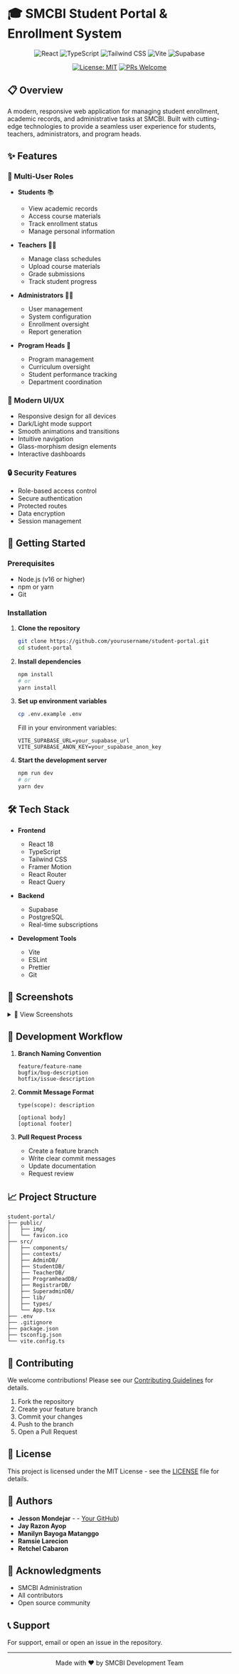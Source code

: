 # 🎓 SMCBI Student Portal & Enrollment System

<div align="center">

![React](https://img.shields.io/badge/React-20232A?style=for-the-badge&logo=react&logoColor=61DAFB)
![TypeScript](https://img.shields.io/badge/TypeScript-007ACC?style=for-the-badge&logo=typescript&logoColor=white)
![Tailwind CSS](https://img.shields.io/badge/Tailwind_CSS-38B2AC?style=for-the-badge&logo=tailwind-css&logoColor=white)
![Vite](https://img.shields.io/badge/Vite-646CFF?style=for-the-badge&logo=vite&logoColor=white)
![Supabase](https://img.shields.io/badge/Supabase-3ECF8E?style=for-the-badge&logo=supabase&logoColor=white)

[![License: MIT](https://img.shields.io/badge/License-MIT-yellow.svg?style=for-the-badge)](https://opensource.org/licenses/MIT)
[![PRs Welcome](https://img.shields.io/badge/PRs-welcome-brightgreen.svg?style=for-the-badge)](http://makeapullrequest.com)

</div>

## 📋 Overview

A modern, responsive web application for managing student enrollment, academic records, and administrative tasks at SMCBI. Built with cutting-edge technologies to provide a seamless user experience for students, teachers, administrators, and program heads.

## ✨ Features

### 👥 Multi-User Roles
- **Students** 📚
  - View academic records
  - Access course materials
  - Track enrollment status
  - Manage personal information

- **Teachers** 👨‍🏫
  - Manage class schedules
  - Upload course materials
  - Grade submissions
  - Track student progress

- **Administrators** 👨‍💼
  - User management
  - System configuration
  - Enrollment oversight
  - Report generation

- **Program Heads** 🎯
  - Program management
  - Curriculum oversight
  - Student performance tracking
  - Department coordination

### 🎨 Modern UI/UX
- Responsive design for all devices
- Dark/Light mode support
- Smooth animations and transitions
- Intuitive navigation
- Glass-morphism design elements
- Interactive dashboards

### 🔒 Security Features
- Role-based access control
- Secure authentication
- Protected routes
- Data encryption
- Session management

## 🚀 Getting Started

### Prerequisites
- Node.js (v16 or higher)
- npm or yarn
- Git

### Installation

1. **Clone the repository**
   ```bash
   git clone https://github.com/yourusername/student-portal.git
   cd student-portal
   ```

2. **Install dependencies**
   ```bash
   npm install
   # or
   yarn install
   ```

3. **Set up environment variables**
   ```bash
   cp .env.example .env
   ```
   Fill in your environment variables:
   ```
   VITE_SUPABASE_URL=your_supabase_url
   VITE_SUPABASE_ANON_KEY=your_supabase_anon_key
   ```

4. **Start the development server**
   ```bash
   npm run dev
   # or
   yarn dev
   ```

## 🛠️ Tech Stack

- **Frontend**
  - React 18
  - TypeScript
  - Tailwind CSS
  - Framer Motion
  - React Router
  - React Query

- **Backend**
  - Supabase
  - PostgreSQL
  - Real-time subscriptions

- **Development Tools**
  - Vite
  - ESLint
  - Prettier
  - Git

## 📱 Screenshots

<details>
<summary>📸 View Screenshots</summary>

### Landing Page
![Landing Page](/img/landing.png)

### Dashboard
![Dashboard](/img/dashboard.png)

### Login
![Login](/img/login.png)

</details>

## 🔄 Development Workflow

1. **Branch Naming Convention**
   ```
   feature/feature-name
   bugfix/bug-description
   hotfix/issue-description
   ```

2. **Commit Message Format**
   ```
   type(scope): description
   
   [optional body]
   [optional footer]
   ```

3. **Pull Request Process**
   - Create a feature branch
   - Write clear commit messages
   - Update documentation
   - Request review

## 📈 Project Structure

```
student-portal/
├── public/
│   ├── img/
│   └── favicon.ico
├── src/
│   ├── components/
│   ├── contexts/
│   ├── AdminDB/
│   ├── StudentDB/
│   ├── TeacherDB/
│   ├── ProgramheadDB/
│   ├── RegistrarDB/
│   ├── SuperadminDB/
│   ├── lib/
│   ├── types/
│   └── App.tsx
├── .env
├── .gitignore
├── package.json
├── tsconfig.json
└── vite.config.ts
```

## 🤝 Contributing

We welcome contributions! Please see our [Contributing Guidelines](CONTRIBUTING.md) for details.

1. Fork the repository
2. Create your feature branch
3. Commit your changes
4. Push to the branch
5. Open a Pull Request

## 📄 License

This project is licensed under the MIT License - see the [LICENSE](LICENSE) file for details.

## 👥 Authors

- **Jesson Mondejar** -  - [Your GitHub](https:/https://github.com/Bot10011))
- **Jay Razon Ayop**
- **Manilyn Bayoga Matanggo**
- **Ramsie Larecion** 
- **Retchel Cabaron** 

## 🙏 Acknowledgments

- SMCBI Administration
- All contributors
- Open source community

## 📞 Support

For support, email  or open an issue in the repository.

---

<div align="center">
Made with ❤️ by SMCBI Development Team
</div>
